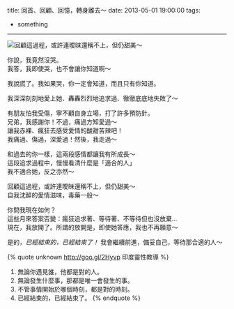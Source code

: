 title: 回首、回顧、回憶，轉身離去～
date: 2013-05-01 19:00:00
tags:
- something
---
![回顧這過程，或許連曖昧還稱不上，但仍甜美～](http://farm9.staticflickr.com/8399/8681884807_5c6d721623_c.jpg)

你說，我竟然沒哭。  
我答，我即使哭，也不會讓你知道啊～

我說謊了。我如果哭，你一定會知道，而且只有你知道。

我深深刻刻地愛上她、轟轟烈烈地追求過、徹徹底底地失敗了～

有朋友怕我受傷，寧不顧自身立場，打了許多預防針。  
兄弟，我感謝你！不過，痛過方知愛過～  
讓我赤裸、瘋狂去感受愛情的酸甜苦辣吧！  
我痛過、傷過，深愛過！然後，我走過～

和過去的你一樣，這兩段感情都讓我有所成長～  
這段追求過程中，慢慢看清什麼是「適合的人」  
我不適合她，反之亦然～

回顧這過程，或許連曖昧還稱不上，但仍甜美～  
自我沈醉的愛情滋味，毒藥一般～

你問我現在如何？  
這些月來答案否變：瘋狂追求著、等待著、不等待但也沒放棄...  
現在，我放開了。所謂的放開是，即使她答應，我也不再願意～  

是的，_已經結束的，已經結束了！_
我會繼續前進，備妥自己，等待那合適的人～

{% quote unknown http://goo.gl/2Hyvp 印度靈性教導 %}
1. 無論你遇見誰，他都是對的人。
2. 無論發生什麼事，那都是唯一會發生的事。
3. 不管事情開始於哪個時刻，都是對的時刻。
4. 已經結束的，已經結束了。
{% endquote %}